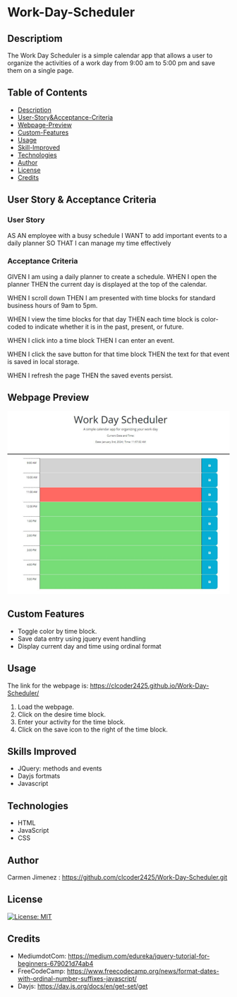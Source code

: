 # Work-Day-Scheduler
## Descriptiom
The Work Day Scheduler is a simple calendar app that allows a user to organize the activities of a work day from 9:00 am to 5:00 pm and save them on a single page.
## Table of Contents
- [Description](#Description)
- [User-Story&Acceptance-Criteria](#User-Story-&-Acceptance-Criteria)
- [Webpage-Preview](#Webpage-Preview)
- [Custom-Features](#Custom-Features)
- [Usage](#Usage)
- [Skill-Improved](#Skill-Improved)
- [Technologies](#Technologies)
- [Author](#Author)
- [License](#license)
- [Credits](#credits)

## User Story & Acceptance Criteria

### User Story
AS AN employee with a busy schedule
I WANT to add important events to a daily planner
SO THAT I can manage my time effectively

### Acceptance Criteria

GIVEN I am using a daily planner to create a schedule.
WHEN I open the planner THEN the current day is displayed at the top of the calendar.

WHEN I scroll down THEN I am presented with time blocks for standard business hours of 9am to 5pm.

WHEN I view the time blocks for that day THEN each time block is color-coded to indicate whether it is in the past, present, or future.

WHEN I click into a time block THEN I can enter an event.

WHEN I click the save button for that time block THEN the text for that event is saved in local storage.

WHEN I refresh the page THEN the saved events persist.

## Webpage Preview
![webpage-preview](./assets/images/workdayscheduler.JPG)

## Custom Features
- Toggle color by time block.
- Save data entry using jquery event handling
- Display current day and time using ordinal format
## Usage
The link for the webpage is: https://clcoder2425.github.io/Work-Day-Scheduler/

1. Load the webpage.
2. Click on the desire time block.
3. Enter your activity for the time block.
4. Click on the save icon to the right of the time block.

## Skills Improved
- JQuery: methods and events
- Dayjs fortmats
- Javascript
## Technologies
- HTML 
- JavaScript
- CSS
## Author
 Carmen Jimenez : https://github.com/clcoder2425/Work-Day-Scheduler.git
 
 ## License
  [![License: MIT](https://img.shields.io/badge/License-MIT-yellow.svg)](https://opensource.org/licenses/MIT)

## Credits
- MediumdotCom: https://medium.com/edureka/jquery-tutorial-for-beginners-679021d74ab4
- FreeCodeCamp: https://www.freecodecamp.org/news/format-dates-with-ordinal-number-suffixes-javascript/
- Dayjs: https://day.js.org/docs/en/get-set/get


